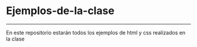 # Ejemplos-de-la-clase
---
En este repositorio estarán todos los ejemplos de html y css realizados en la clase

